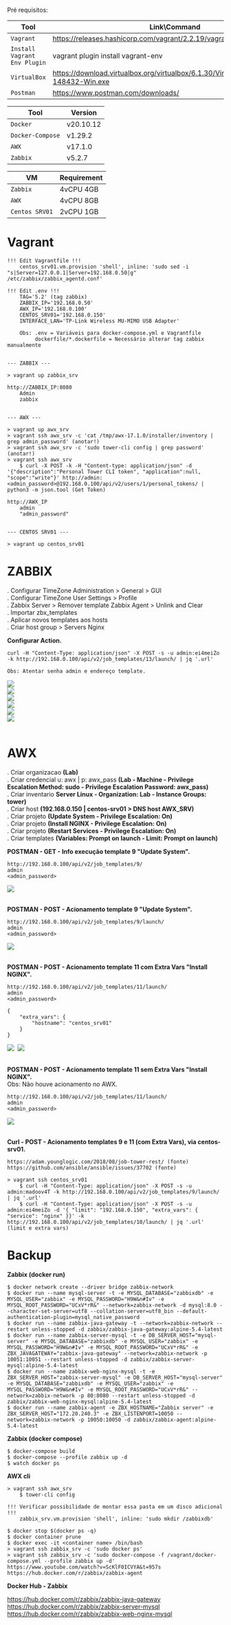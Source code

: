 Pré requisitos:

|Tool|Link\Command|
|-------------|-----------|
|`Vagrant`| https://releases.hashicorp.com/vagrant/2.2.19/vagrant_2.2.19_x86_64.msi
|`Install Vagrant Env Plugin`| vagrant plugin install vagrant-env
|`VirtualBox`| https://download.virtualbox.org/virtualbox/6.1.30/VirtualBox-6.1.30-148432-Win.exe
|`Postman`| https://www.postman.com/downloads/

|Tool|Version|
|-------------|-----------|
|`Docker`| v20.10.12
|`Docker-Compose`| v1.29.2
|`AWX`| v17.1.0
|`Zabbix`| v5.2.7

|VM|Requirement|
|-------------|-----------|
|`Zabbix`| 4vCPU 4GB
|`AWX`| 4vCPU 8GB
|`Centos SRV01`| 2vCPU 1GB

# Vagrant #
```
!!! Edit Vagrantfile !!!
    centos_srv01.vm.provision 'shell', inline: 'sudo sed -i "s|Server=127.0.0.1|Server=192.168.0.50|g" /etc/zabbix/zabbix_agentd.conf'

!!! Edit .env !!!
    TAG='5.2' (tag zabbix)
    ZABBIX_IP='192.168.0.50'
    AWX_IP='192.168.0.100'
    CENTOS_SRV01='192.168.0.150'
    INTERFACE_LAN='TP-Link Wireless MU-MIMO USB Adapter'

    Obs: .env = Variáveis para docker-compose.yml e Vagrantfile
         dockerfile/*.dockerfile = Necessário alterar tag zabbix manualmente


--- ZABBIX ---

> vagrant up zabbix_srv

http://ZABBIX_IP:8080
    Admin
    zabbix


--- AWX ---

> vagrant up awx_srv
> vagrant ssh awx_srv -c 'cat /tmp/awx-17.1.0/installer/inventory | grep admin_password' (anotar!)
> vagrant ssh awx_srv -c 'sudo tower-cli config | grep password' (anotar!)
> vagrant ssh awx_srv
    $ curl -X POST -k -H "Content-type: application/json" -d '{"description":"Personal Tower CLI token", "application":null, "scope":"write"}' http://admin:<admin_password>@192.168.0.100/api/v2/users/1/personal_tokens/ | python3 -m json.tool (Get Token)

http://AWX_IP
    admin
    "admin_password"


--- CENTOS SRV01 ---

> vagrant up centos_srv01
```

# ZABBIX #

. Configurar TimeZone Administration > General > GUI<br>
. Configurar TimeZone User Settings > Profile<br>
. Zabbix Server > Remover template Zabbix Agent > Unlink and Clear<br>
. Importar zbx_templates<br>
. Aplicar novos templates aos hosts<br>
. Criar host group > Servers Nginx<br>

**Configurar Action.**
```
curl -H "Content-Type: application/json" -X POST -s -u admin:ei4meiZo -k http://192.168.0.100/api/v2/job_templates/13/launch/ | jq '.url'

Obs: Atentar senha admin e endereço template.
```
<kbd>
    <img src="https://github.com/fabiokerber/lab/blob/main/images/160120221929.jpg">
</kbd>
<br />
<kbd>
    <img src="https://github.com/fabiokerber/lab/blob/main/images/160120221930.jpg">
</kbd>
<br />
<kbd>
    <img src="https://github.com/fabiokerber/lab/blob/main/images/160120221931.jpg">
</kbd>
<br />
<kbd>
    <img src="https://github.com/fabiokerber/lab/blob/main/images/160120221932.jpg">
</kbd>
<br />
<kbd>
    <img src="https://github.com/fabiokerber/lab/blob/main/images/160120221933.jpg">
</kbd>
<br />
<kbd>
    <img src="https://github.com/fabiokerber/lab/blob/main/images/170120221141.jpg">
</kbd>
<br />
<br />

# AWX #

. Criar organizacao **(Lab)**<br>
. Criar credencial u: awx | p: awx_pass **(Lab - Machine - Privilege Escalation Method: sudo - Privilege Escalation Password: awx_pass)**<br>
. Criar inventario **Server Linux - Organization: Lab - Instance Groups: tower)**<br>
. Criar host **(192.168.0.150 | centos-srv01 > DNS host AWX_SRV)**<br>
. Criar projeto **(Update System - Privilege Escalation: On)**<br>
. Criar projeto **(Install NGINX - Privilege Escalation: On)**<br>
. Criar projeto **(Restart Services - Privilege Escalation: On)**<br>
. Criar templates **(Variables: Prompt on launch - Limit: Prompt on launch)**<br>


**POSTMAN - GET - Info execução template 9 "Update System".**
```
http://192.168.0.100/api/v2/job_templates/9/
admin
<admin_password>
```
<kbd>
    <img src="https://github.com/fabiokerber/lab/blob/main/images/150120221604.jpg">
</kbd>
<br />
<br />

**POSTMAN - POST - Acionamento template 9 "Update System".**
```
http://192.168.0.100/api/v2/job_templates/9/launch/
admin
<admin_password>
```
<kbd>
    <img src="https://github.com/fabiokerber/lab/blob/main/images/150120221612.jpg">
</kbd>
<br />
<br />

**POSTMAN - POST - Acionamento template 11 com Extra Vars "Install NGINX".**
```
http://192.168.0.100/api/v2/job_templates/11/launch/
admin
<admin_password>

{
    "extra_vars": {
        "hostname": "centos_srv01"
    }
}
```
<kbd>
    <img src="https://github.com/fabiokerber/lab/blob/main/images/150120221639.jpg">
</kbd>
<kbd>
    <img src="https://github.com/fabiokerber/lab/blob/main/images/150120221641.jpg">
</kbd>
<br />
<br />

**POSTMAN - POST - Acionamento template 11 sem Extra Vars "Install NGINX".**<br>
Obs: Não houve acionamento no AWX.<br>
```
http://192.168.0.100/api/v2/job_templates/11/launch/
admin
<admin_password>
```
<kbd>
    <img src="https://github.com/fabiokerber/lab/blob/main/images/150120221651.jpg">
</kbd>
<br />
<br />

**Curl - POST - Acionamento templates 9 e 11 (com Extra Vars), via centos-srv01.**<br>
```
https://adam.younglogic.com/2018/08/job-tower-rest/ (fonte)
https://github.com/ansible/ansible/issues/37702 (fonte)

> vagrant ssh centos_srv01
    $ curl -H "Content-Type: application/json" -X POST -s -u admin:madoov4T -k http://192.168.0.100/api/v2/job_templates/9/launch/ | jq '.url'
    $ curl -H "Content-Type: application/json" -X POST -s -u admin:ei4meiZo -d '{ "limit": "192.168.0.150", "extra_vars": { "service": "nginx" }}' -k http://192.168.0.100/api/v2/job_templates/10/launch/ | jq '.url' (limit e extra vars)
```

# Backup #

**Zabbix (docker run)**

```
$ docker network create --driver bridge zabbix-network
$ docker run --name mysql-server -t -e MYSQL_DATABASE="zabbixdb" -e MYSQL_USER="zabbix" -e MYSQL_PASSWORD="H9W&n#Iv" -e MYSQL_ROOT_PASSWORD="UCxV*rR&" --network=zabbix-network -d mysql:8.0 --character-set-server=utf8 --collation-server=utf8_bin --default-authentication-plugin=mysql_native_password
$ docker run --name zabbix-java-gateway -t --network=zabbix-network --restart unless-stopped -d zabbix/zabbix-java-gateway:alpine-5.4-latest
$ docker run --name zabbix-server-mysql -t -e DB_SERVER_HOST="mysql-server" -e MYSQL_DATABASE="zabbixdb" -e MYSQL_USER="zabbix" -e MYSQL_PASSWORD="H9W&n#Iv" -e MYSQL_ROOT_PASSWORD="UCxV*rR&" -e ZBX_JAVAGATEWAY="zabbix-java-gateway" --network=zabbix-network -p 10051:10051 --restart unless-stopped -d zabbix/zabbix-server-mysql:alpine-5.4-latest
$ docker run --name zabbix-web-nginx-mysql -t -e ZBX_SERVER_HOST="zabbix-server-mysql" -e DB_SERVER_HOST="mysql-server" -e MYSQL_DATABASE="zabbixdb" -e MYSQL_USER="zabbix" -e MYSQL_PASSWORD="H9W&n#Iv" -e MYSQL_ROOT_PASSWORD="UCxV*rR&" --network=zabbix-network -p 80:8080 --restart unless-stopped -d zabbix/zabbix-web-nginx-mysql:alpine-5.4-latest
$ docker run --name zabbix-agent -e ZBX_HOSTNAME="Zabbix server" -e ZBX_SERVER_HOST="172.20.240.3" -e ZBX_LISTENPORT=10050 --network=zabbix-network -p 10050:10050 -d zabbix/zabbix-agent:alpine-5.4-latest
```


**Zabbix (docker compose)**

```
$ docker-compose build
$ docker-compose --profile zabbix up -d
$ watch docker ps
```


**AWX cli**
```
> vagrant ssh awx_srv
    $ tower-cli config
```
```
!!! Verificar possibilidade de montar essa pasta em um disco adicional !!!
    zabbix_srv.vm.provision 'shell', inline: 'sudo mkdir /zabbixdb'

$ docker stop $(docker ps -q)
$ docker container prune
$ docker exec -it <container name> /bin/bash
> vagrant ssh zabbix_srv -c 'sudo docker ps'
> vagrant ssh zabbix_srv -c 'sudo docker-compose -f /vagrant/docker-compose.yml --profile zabbix up -d'
https://www.youtube.com/watch?v=ScKlF0ICVYA&t=957s
https://hub.docker.com/r/zabbix/zabbix-agent
```

**Docker Hub - Zabbix**

https://hub.docker.com/r/zabbix/zabbix-java-gateway<br>
https://hub.docker.com/r/zabbix/zabbix-server-mysql<br>
https://hub.docker.com/r/zabbix/zabbix-web-nginx-mysql<br>